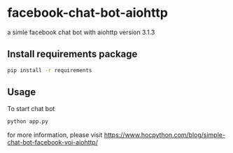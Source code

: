 # facebook-chat-bot-aiohttp
a simle facebook chat bot with aiohttp version 3.1.3

## Install requirements package

```bash
pip install -r requirements
```

## Usage
To start chat bot

```bash
python app.py
```

for more information, please visit https://www.hocpython.com/blog/simple-chat-bot-facebook-voi-aiohttp/
